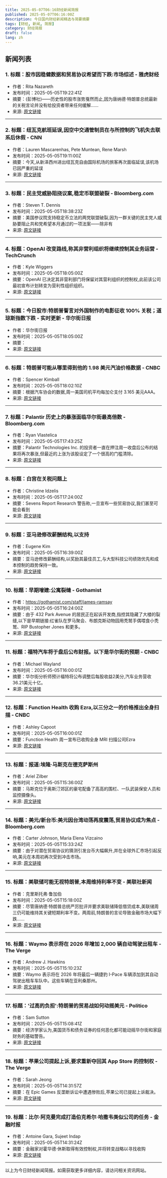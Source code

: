 ```yaml
---
title: 2025-05-07T06:16财经新闻简报
published: 2025-05-07T06:16:00Z
description: 今日国内财经新闻精选与简要摘要
tags: [财经, 新闻, 简报]
category: 财经简报
draft: false
lang: zh
---
```


## 新闻列表

### 1. 标题：股市因稳健数据和贸易协议希望而下跌:市场综述 - 雅虎财经
- 作者：Rita Nazareth
- 发布时间：2025-05-05T19:22:41Z
- 摘要：(彭博社)——历史性的股市涨势戛然而止,因为唐纳德·特朗普总统最新的关税言论并没有给投资者带来任何缓解……
- 来源: [原文链接](https://finance.yahoo.com/news/asian-currencies-surge-weaker-dollar-050627973.html)

---

### 2. 标题：纽瓦克航班延误,因空中交通管制员在与所控制的飞机失去联系后休假 - CNN
- 作者：Lauren Mascarenhas, Pete Muntean, Rene Marsh
- 发布时间：2025-05-05T19:11:00Z
- 摘要：今天,从新泽西州进出纽瓦克自由国际机场的旅客再次面临延误,该机场已因严重的延误
- 来源: [原文链接](https://www.cnn.com/2025/05/05/us/newark-airport-additional-flight-delays)

---

### 3. 标题：民主党威胁阻挠议案,稳定币联盟破裂 - Bloomberg.com
- 作者：Steven T. Dennis
- 发布时间：2025-05-05T18:38:23Z
- 摘要：美国参议院支持稳定币立法的两党联盟破裂,因为一群关键的民主党人威胁要阻止共和党希望本月通过的一项法案——除非有
- 来源: [原文链接](https://www.bloomberg.com/news/articles/2025-05-05/stablecoin-coalition-cracks-as-democrats-threaten-to-filibuster)

---

### 4. 标题：OpenAI 改变路线,称其非营利组织将继续控制其业务运营 - TechCrunch
- 作者：Kyle Wiggers
- 发布时间：2025-05-05T18:05:00Z
- 摘要：OpenAI 已决定其非营利部门将保留对其营利组织的控制权,此前该公司最初宣布计划转变为营利性组织组织。
- 来源: [原文链接](https://techcrunch.com/2025/05/05/openai-reverses-course-says-its-nonprofit-will-remain-in-control-of-its-business-operations/)

---

### 5. 标题：今日股市:特朗普誓言对外国制作的电影征收 100% 关税；道琼斯指数下跌 - 实时更新 - 华尔街日报
- 作者：华尔街日报
- 发布时间：2025-05-05T18:05:00Z
- 摘要：
- 来源: [原文链接](https://www.wsj.com/livecoverage/stock-market-today-tariffs-trade-war-05-05-2025)

---

### 6. 标题：特朗普可能从哪里得到他的 1.98 美元汽油价格数据 - CNBC
- 作者：Spencer Kimball
- 发布时间：2025-05-05T18:02:10Z
- 摘要：根据汽车协会的数据,周一美国司机平均每加仑支付 3.165 美元AAA。
- 来源: [原文链接](https://www.cnbc.com/2025/05/05/where-trump-is-likely-getting-his-1point98-gas-price-figure.html)

---

### 7. 标题：Palantir 历史上的暴涨面临华尔街最高倍数 - Bloomberg.com
- 作者：Ryan Vlastelica
- 发布时间：2025-05-05T17:43:25Z
- 摘要：Palantir Technologies Inc. 的投资者一直在押注周一收盘后公布的结果将再次暴涨,但最近的上涨为该股设定了一个很高的门槛清除。
- 来源: [原文链接](https://www.bloomberg.com/news/articles/2025-05-05/palantir-s-history-of-blowouts-faces-highest-multiple-on-wall-st)

---

### 8. 标题：白宫在关税问题上
- 作者：Christine Idzelis
- 发布时间：2025-05-05T17:24:00Z
- 摘要：Sevens Report Research 警告称,一旦宣布一些贸易协议,我们甚至可能会看到
- 来源: [原文链接](https://www.marketwatch.com/story/why-the-stock-rally-may-be-in-trouble-after-the-white-house-backtracked-on-tariffs-147a4ca0)

---

### 9. 标题：亚马逊修改薪酬结构,以支持
- 作者：Eugene Kim
- 发布时间：2025-05-05T16:39:00Z
- 摘要：亚马逊修改薪酬结构,以奖励其最佳员工,与大型科技公司绩效优先和成本控制的趋势保持一致。
- 来源: [原文链接](https://www.businessinsider.com/amazon-revamps-pay-structure-rewards-high-performing-employees-2025-5)

---

### 10. 标题：早期增建:公寓裂缝 - Gothamist
- 作者：https://gothamist.com/staff/james-ramsay
- 发布时间：2025-05-05T16:24:00Z
- 摘要：由于 432 Park Avenue 的居民正在起诉开发商,指控其隐藏了大楼的裂缝,以下是早期链接:红雀队在罗马聚会、布朗克斯动物园用秃鹫手偶喂食小秃鹫、RIP Bustopher Jones 和更多。
- 来源: [原文链接](https://gothamist.com/news/early-addition-cracks-in-the-condos)

---

### 11. 标题：福特汽车将于盘后公布财报。以下是华尔街的预期 - CNBC
- 作者：Michael Wayland
- 发布时间：2025-05-05T16:00:01Z
- 摘要：华尔街分析师预计福特将公布调整后每股收益2美分,汽车业务营收36.21美元十亿。
- 来源: [原文链接](https://www.cnbc.com/2025/05/05/ford-motor-f-earnings-q1-2025.html)

---

### 12. 标题：Function Health 收购 Ezra,以三分之一的价格推出全身扫描 - CNBC
- 作者：Ashley Capoot
- 发布时间：2025-05-05T16:00:01Z
- 摘要：Function Health 周一宣布已收购全身 MRI 扫描公司Ezra
- 来源: [原文链接](https://www.cnbc.com/2025/05/05/function-health-mri-ezra.html)

---

### 13. 标题：报道:埃隆·马斯克在德克萨斯州
- 作者：Ariel Zilber
- 发布时间：2025-05-05T15:36:00Z
- 摘要：马斯克位于奥斯汀郊区的豪宅配备了高高的围栏、一队武装保安人员和监控摄像头。
- 来源: [原文链接](https://nypost.com/2025/05/05/business/elon-musks-security-guards-called-cops-on-neighbor-they-thought-was-naked/)

---

### 14. 标题：美元/新台币:美元因台湾动荡再度震荡,贸易协议成为焦点 - Bloomberg.com
- 作者：Carter Johnson, Maria Elena Vizcaino
- 发布时间：2025-05-05T15:33:24Z
- 摘要：由于对潜在贸易协议的猜测引发台币大幅飙升,并在全球外汇市场引起反响,美元在本周初再次受到冲击市场。
- 来源: [原文链接](https://www.bloomberg.com/news/articles/2025-05-05/dollar-is-rocked-anew-by-taiwan-tumult-with-trade-deals-in-focus)

---

### 15. 标题：美联储可能无视特朗普,本周维持利率不变 - 美联社新闻
- 作者：克里斯托弗·鲁加伯
- 发布时间：2025-05-05T15:18:00Z
- 摘要：尽管唐纳德·特朗普总统严厉批评并要求美联储降低借贷成本,美联储周三仍可能维持其关键短期利率不变。两周前,特朗普的言论导致金融市场大幅下跌……
- 来源: [原文链接](https://apnews.com/article/inflation-trump-fed-rates-dda543c3c00fda34e37e09119d9a9709)

---

### 16. 标题：Waymo 表示将在 2026 年增加 2,000 辆自动驾驶出租车 - The Verge
- 作者：Andrew J. Hawkins
- 发布时间：2025-05-05T15:10:23Z
- 摘要：Waymo 表示将在 2026 年将最后一辆捷豹 I-Pace 车辆添加到其自动驾驶出租车车队中。这些车辆在亚利桑那州。
- 来源: [原文链接](https://www.theverge.com/news/661025/waymo-fleet-size-factory-arizona-jaguar-robotaxi-zeekr)

---

### 17. 标题：&#39;过高的负担&#39;:特朗普的贸易战如何动摇美元 - Politico
- 作者：Sam Sutton
- 发布时间：2025-05-05T15:08:41Z
- 摘要：经济学家认为,美国货币和债务证券的任何恶化都可能动摇华尔街和家庭财务的基础警告。
- 来源: [原文链接](https://www.politico.com/news/2025/05/05/dollar-supremacy-trump-tariffs-bessent-china-00324938)

---

### 18. 标题：苹果公司提起上诉,要求重新夺回其 App Store 的控制权 - The Verge
- 作者：Sarah Jeong
- 发布时间：2025-05-05T14:31:57Z
- 摘要：在 Epic Games 反垄断诉讼中遭遇惨败后,苹果公司已提起上诉裁决。
- 来源: [原文链接](https://www.theverge.com/news/661032/apple-epic-games-app-store-antitrust-ninth-circuit)

---

### 19. 标题：比尔·阿克曼完成打造伯克希尔·哈撒韦类似公司的任务 - 金融时报
- 作者：Antoine Gara, Sujeet Indap
- 发布时间：2025-05-05T14:31:24Z
- 摘要：金融家对霍华德·休斯取得有效控制权,并将转变战略以寻找收购
- 来源: [原文链接](https://www.ft.com/content/b68ce0d7-822e-4716-80e4-f4220bc2efb3)

---


以上为今日财经新闻简报。如需获取更多详细内容，请访问相关资讯网站。
